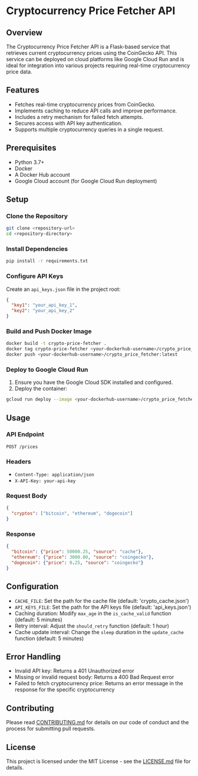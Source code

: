 # Cryptocurrency Price Fetcher API

## Overview
The Cryptocurrency Price Fetcher API is a Flask-based service that retrieves current cryptocurrency prices using the CoinGecko API. This service can be deployed on cloud platforms like Google Cloud Run and is ideal for integration into various projects requiring real-time cryptocurrency price data.

## Features
- Fetches real-time cryptocurrency prices from CoinGecko.
- Implements caching to reduce API calls and improve performance.
- Includes a retry mechanism for failed fetch attempts.
- Secures access with API key authentication.
- Supports multiple cryptocurrency queries in a single request.

## Prerequisites
- Python 3.7+
- Docker
- A Docker Hub account
- Google Cloud account (for Google Cloud Run deployment)

## Setup

### Clone the Repository
```bash
git clone <repository-url>
cd <repository-directory>
```

### Install Dependencies
```bash
pip install -r requirements.txt
```

### Configure API Keys
Create an `api_keys.json` file in the project root:
```json
{
  "key1": "your_api_key_1",
  "key2": "your_api_key_2"
}
```

### Build and Push Docker Image
```bash
docker build -t crypto-price-fetcher .
docker tag crypto-price-fetcher <your-dockerhub-username>/crypto_price_fetcher:latest
docker push <your-dockerhub-username>/crypto_price_fetcher:latest
```

### Deploy to Google Cloud Run
1. Ensure you have the Google Cloud SDK installed and configured.
2. Deploy the container:
```bash
gcloud run deploy --image <your-dockerhub-username>/crypto_price_fetcher:latest --platform managed
```

## Usage

### API Endpoint
`POST /prices`

### Headers
- `Content-Type: application/json`
- `X-API-Key: your-api-key`

### Request Body
```json
{
  "cryptos": ["bitcoin", "ethereum", "dogecoin"]
}
```

### Response
```json
{
  "bitcoin": {"price": 50000.25, "source": "cache"},
  "ethereum": {"price": 3000.80, "source": "coingecko"},
  "dogecoin": {"price": 0.25, "source": "coingecko"}
}
```

## Configuration
- `CACHE_FILE`: Set the path for the cache file (default: 'crypto_cache.json')
- `API_KEYS_FILE`: Set the path for the API keys file (default: 'api_keys.json')
- Caching duration: Modify `max_age` in the `is_cache_valid` function (default: 5 minutes)
- Retry interval: Adjust the `should_retry` function (default: 1 hour)
- Cache update interval: Change the `sleep` duration in the `update_cache` function (default: 5 minutes)

## Error Handling
- Invalid API key: Returns a 401 Unauthorized error
- Missing or invalid request body: Returns a 400 Bad Request error
- Failed to fetch cryptocurrency price: Returns an error message in the response for the specific cryptocurrency

## Contributing
Please read [CONTRIBUTING.md](CONTRIBUTING.md) for details on our code of conduct and the process for submitting pull requests.

## License
This project is licensed under the MIT License - see the [LICENSE.md](LICENSE.md) file for details.
